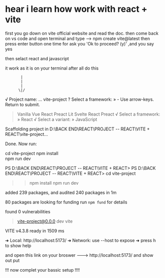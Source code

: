 # hear i learn how work with react + vite

first you go down on vite official website and read the doc.
then come back on vs code and open terminal and type 
--> npm create vite@latest
then press enter button one time for ask you 'Ok to proceed? (y)' ,and you say yes 

then selact react and javascript 

it work as it is on your terminal after all do this 
         
           |
           |
           |
          \|/

√ Project name: ... vite-project
? Select a framework: » - Use arrow-keys. Return to submit.
>   Vanilla
    Vue
    React
    Preact
    Lit
    Svelte
    React
    Preact
√ Select a framework: » React
√ Select a variant: » JavaScript

Scaffolding project in D:\BACK END\REACT\PROJECT -- REACT\VITE + REACT\vite-project...

Done. Now run:

  cd vite-project
  npm install    
  npm run dev    

PS D:\BACK END\REACT\PROJECT -- REACT\VITE + REACT> 
PS D:\BACK END\REACT\PROJECT -- REACT\VITE + REACT>   cd vite-project
>>   npm install
>>   npm run dev

added 239 packages, and audited 240 packages in 1m

80 packages are looking for funding
  run `npm fund` for details       

found 0 vulnerabilities

> vite-project@0.0.0 dev
> vite


  VITE v4.3.8  ready in 1509 ms

  ➜  Local:   http://localhost:5173/
  ➜  Network: use --host to expose
  ➜  press h to show help


  and open this link on your broswer ---> http://localhost:5173/
  and show out put 

  !!! now complet your bassic setup !!!!  